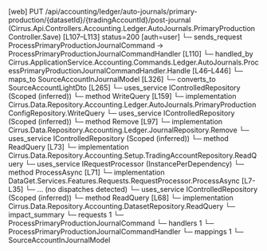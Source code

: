 [web] PUT /api/accounting/ledger/auto-journals/primary-production/{datasetId}/{tradingAccountId}/post-journal  (Cirrus.Api.Controllers.Accounting.Ledger.AutoJournals.PrimaryProductionController.Save)  [L107–L113] status=200 [auth=user]
  └─ sends_request ProcessPrimaryProductionJournalCommand -> ProcessPrimaryProductionJournalCommandHandler [L110]
    └─ handled_by Cirrus.ApplicationService.Accounting.Commands.Ledger.AutoJournals.ProcessPrimaryProductionJournalCommandHandler.Handle [L46–L446]
      └─ maps_to SourceAccountInJournalModel [L326]
        └─ converts_to SourceAccountLightDto [L265]
      └─ uses_service IControlledRepository<PrimaryProductionConfig> (Scoped (inferred))
        └─ method WriteQuery [L159]
          └─ implementation Cirrus.Data.Repository.Accounting.Ledger.AutoJournals.PrimaryProductionConfigRepository.WriteQuery
      └─ uses_service IControlledRepository<Journal> (Scoped (inferred))
        └─ method Remove [L97]
          └─ implementation Cirrus.Data.Repository.Accounting.Ledger.JournalRepository.Remove
      └─ uses_service IControlledRepository<TradingAccount> (Scoped (inferred))
        └─ method ReadQuery [L73]
          └─ implementation Cirrus.Data.Repository.Accounting.Setup.TradingAccountRepository.ReadQuery
      └─ uses_service IRequestProcessor (InstancePerDependency)
        └─ method ProcessAsync [L71]
          └─ implementation DataGet.Services.Features.Requests.RequestProcessor.ProcessAsync [L7-L35]
            └─ ... (no dispatches detected)
      └─ uses_service IControlledRepository<Dataset> (Scoped (inferred))
        └─ method ReadQuery [L68]
          └─ implementation Cirrus.Data.Repository.Accounting.DatasetRepository.ReadQuery
  └─ impact_summary
    └─ requests 1
      └─ ProcessPrimaryProductionJournalCommand
    └─ handlers 1
      └─ ProcessPrimaryProductionJournalCommandHandler
    └─ mappings 1
      └─ SourceAccountInJournalModel

